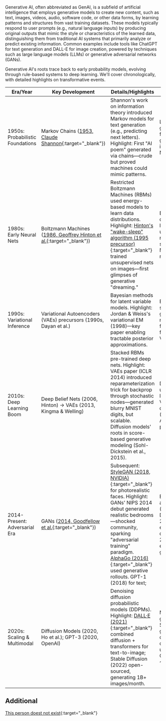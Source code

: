 
Generative AI, often abbreviated as GenAI, is a subfield of artificial intelligence that employs generative models to create new content, such as text, images, videos, audio, software code, or other data forms, by learning patterns and structures from vast training datasets. These models typically respond to user prompts (e.g., natural language inputs) by producing original outputs that mimic the style or characteristics of the learned data, distinguishing them from traditional AI systems that primarily analyze or predict existing information. Common examples include tools like ChatGPT for text generation and DALL-E for image creation, powered by techniques such as large language models (LLMs) or generative adversarial networks (GANs).

Generative AI's roots trace back to early probability models, evolving through rule-based systems to deep learning. We'll cover chronologically, with detailed highlights on transformative events.


| Era/Year | Key Development | Details/Highlights | Impact |
|---------|-----------------|--------------------|--------|
| 1950s: Probabilistic Foundations | Markov Chains ([1953, Claude Shannon](https://www.cs.princeton.edu/courses/archive/fall13/cos126/assignments/markov.html){:target="_blank"}) | Shannon's work on information theory introduced Markov models for text generation (e.g., predicting next letters). Highlight: First "AI poem" generated via chains—crude but proved machines could mimic patterns. | Laid groundwork for sequence generation; influenced NLP. |
| 1980s: Early Neural Nets | Boltzmann Machines ([1986, Geoffrey Hinton et al.](https://doi.org/10.1016/S0364-0213(85)80012-4){:target="_blank"}) | Restricted Boltzmann Machines (RBMs) used energy-based models to learn data distributions. Highlight: [Hinton's "wake-sleep" algorithm (1995 precursor)](https://doi.org/10.1126/science.7761831){:target="_blank"} trained unsupervised nets on images—first glimpses of generative "dreaming." | Bridge to deep learning; used in early recommender systems (e.g., Netflix Prize roots). |
| 1990s: Variational Inference | Variational Autoencoders (VAEs) precursors (1990s, Dayan et al.) | Bayesian methods for latent variable models. Highlight: Jordan & Weiss's variational EM (1998)—key paper enabling tractable posterior approximations. | Enabled scalable generative modeling; foundation for modern VAEs. |
| 2010s: Deep Learning Boom | Deep Belief Nets (2006, Hinton) → VAEs (2013, Kingma & Welling) | Stacked RBMs pre-trained deep nets. Highlight: VAEs paper (ICLR 2014) introduced reparameterization trick for backprop through stochastic nodes—generated blurry MNIST digits, but scalable. <br> Diffusion models' roots in score-based generative modeling (Sohl-Dickstein et al., 2015). | Democratized unsupervised learning; VAEs in drug discovery (e.g., AlphaFold precursors). |
| 2014-Present: Adversarial Era | GANs ([2014, Goodfellow et al.](https://arxiv.org/abs/1406.2661){:target="_blank"}) | Subsequent: [StyleGAN (2018, NVIDIA)](https://github.com/NVlabs/stylegan){:target="_blank"} for photorealistic faces. Highlight: GANs' NIPS 2014 debut generated realistic bedrooms—shocked community, sparking "adversarial training" paradigm. [AlphaGo (2016)](){:target="_blank"} used generative rollouts. GPT-1 (2018) for text; | Exploded applications (e.g., DeepFakes 2017); ethical debates (e.g., 2018 EU AI ethics guidelines). |
| 2020s: Scaling & Multimodal | Diffusion Models (2020, Ho et al.); GPT-3 (2020, OpenAI) | Denoising diffusion probabilistic models (DDPMs). Highlight: [DALL·E (2021)](https://venturebeat.com/ai/openai-debuts-dall-e-for-generating-images-from-text){:target="_blank"} combined diffusion + transformers for text-to-image; Stable Diffusion (2022) open-sourced, generating 1B+ images/month. | Multimodal gen AI (e.g., Sora video gen, 2024); concerns over energy use (training GPT-4 ~1GWh). |

## Additional

[This person doest not exist](https://thispersondoesnotexist.com/){:target="_blank"}
